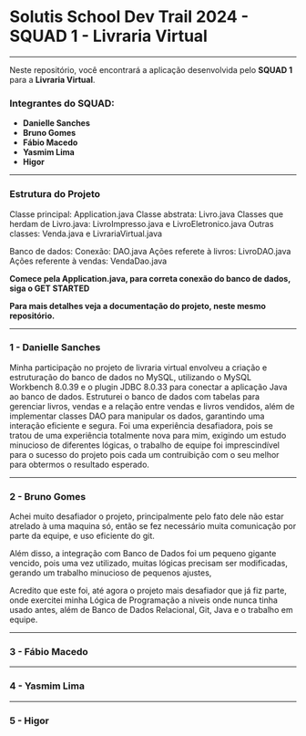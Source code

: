 # Solutis School Dev Trail 2024 - SQUAD 1 - Livraria Virtual

---

Neste repositório, você encontrará a aplicação desenvolvida pelo **SQUAD 1** para a **Livraria Virtual**.

### Integrantes do SQUAD:

- **Danielle Sanches**
- **Bruno Gomes**
- **Fábio Macedo**
- **Yasmim Lima**
- **Higor**

---

### Estrutura do Projeto

Classe principal: Application.java
Classe abstrata: Livro.java
Classes que herdam de Livro.java: LivroImpresso.java e LivroEletronico.java
Outras classes: Venda.java e LivrariaVirtual.java

Banco de dados:
Conexão: DAO.java
Ações referete à livros: LivroDAO.java
Ações referente à vendas: VendaDao.java

**Comece pela Application.java, para correta conexão do banco de dados, siga o GET STARTED**

**Para mais detalhes veja a documentação do projeto, neste mesmo repositório.**

---

### 1 - Danielle Sanches

Minha participação no projeto de livraria virtual envolveu a criação e estruturação do banco de dados no MySQL, utilizando o MySQL Workbench 8.0.39 e o plugin JDBC 8.0.33 para conectar a aplicação Java ao banco de dados. Estruturei o banco de dados com tabelas para gerenciar livros, vendas e a relação entre vendas e livros vendidos, além de implementar classes DAO para manipular os dados, garantindo uma interação eficiente e segura. Foi uma experiência desafiadora, pois se tratou de uma experiência totalmente nova para mim, exigindo um estudo minucioso de diferentes lógicas, o trabalho de equipe foi imprescindível para o sucesso do projeto pois cada um contruibição com o  seu melhor para obtermos o resultado esperado.

---

### 2 - Bruno Gomes

Achei muito desafiador o projeto, principalmente pelo fato dele não estar atrelado à uma maquina só, então
se fez necessário muita comunicação por parte da equipe, e uso eficiente do git. 

Além disso, a integração com Banco de Dados foi um pequeno gigante vencido, pois uma vez utilizado, muitas lógicas 
precisam ser modificadas, gerando um trabalho minucioso de pequenos ajustes,

Acredito que este foi, até agora o projeto mais desafiador que já fiz parte, onde exercitei minha Lógica de Programação
a niveis onde nunca tinha usado antes, além de Banco de Dados Relacional, Git, Java e o trabalho em equipe.

---

### 3 - Fábio Macedo



---

### 4 - Yasmim Lima



---

### 5 - Higor



